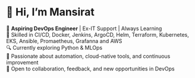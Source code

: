 # 👋 Hi, I’m Mansirat

🌱 **Aspiring DevOps Engineer** | Ex-IT Support | Always Learning  
🔧 Skilled in CI/CD, Docker, Jenkins, ArgoCD, Helm, Terraform, Kubernetes, EKS, Ansible, Promaetheus, Grafanna and AWS  
🔍 Currently exploring Python & MLOps  
🚀 Passionate about automation, cloud-native tools, and continuous improvement  
🤝 Open to collaboration, feedback, and new opportunities in DevOps

